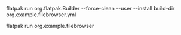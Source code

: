 flatpak run org.flatpak.Builder --force-clean --user --install build-dir org.example.filebrowser.yml

flatpak run org.example.filebrowser